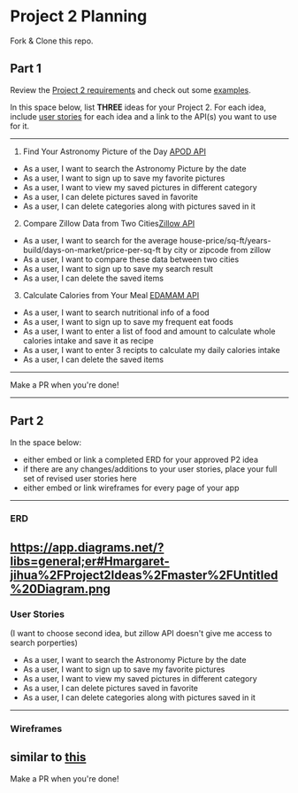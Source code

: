 # Project 2 Planning

Fork & Clone this repo.

## Part 1

Review the [Project 2 requirements](https://tmdarneille.gitbook.io/sei-ga-sea/11-projects/project-2#project-feedback-evaluation) and check out some [examples](https://www.google.com/url?q=https://tmdarneille.gitbook.io/sei-ga-sea/11-projects/past-projects/project2&sa=D&source=calendar&ust=1597596784944000&usg=AOvVaw1ihTzKFunxKsL2f6sIYdlC).

In this space below, list **THREE** ideas for your Project 2. For each idea, include [user stories](https://revelry.co/user-stories-that-dont-suck/) for each idea and a link to the API(s) you want to use for it.

--------------------------------------------------------
1. Find Your Astronomy Picture of the Day [APOD API](https://api.nasa.gov/)
* As a user, I want to search the Astronomy Picture by the date 
* As a user, I want to sign up to save my favorite pictures
* As a user, I want to view my saved pictures in different category
* As a user, I can delete pictures saved in favorite
* As a user, I can delete categories along with pictures saved in it

2. Compare Zillow Data from Two Cities[Zillow API](https://www.zillow.com/howto/api/GetSearchResults.htm)
* As a user, I want to search for the average house-price/sq-ft/years-build/days-on-market/price-per-sq-ft by city or zipcode from zillow 
* As a user, I want to compare these data between two cities
* As a user, I want to sign up to save my search result 
* As a user, I can delete the saved items

3. Calculate Calories from Your Meal [EDAMAM API](https://developer.edamam.com/food-database-api-docs)
* As a user, I want to search nutritional info of a food
* As a user, I want to sign up to save my frequent eat foods
* As a user, I want to enter a list of food and amount to calculate whole calories intake and save it as recipe
* As a user, I want to enter 3 recipts to calculate my daily calories intake
* As a user, I can delete the saved items

---------------------------------------------------------

Make a PR when you're done!

---

## Part 2

In the space below:
* either embed or link a completed ERD for your approved P2 idea
* if there are any changes/additions to your user stories, place your full set of revised user stories here
* either embed or link wireframes for every page of your app

----------------------------------------------------------
### ERD

https://app.diagrams.net/?libs=general;er#Hmargaret-jihua%2FProject2Ideas%2Fmaster%2FUntitled%20Diagram.png
----------------------------------------------------------
### User Stories
(I want to choose second idea, but zillow API doesn't give me access to search porperties)
* As a user, I want to search the Astronomy Picture by the date 
* As a user, I want to sign up to save my favorite pictures
* As a user, I want to view my saved pictures in different category
* As a user, I can delete pictures saved in favorite
* As a user, I can delete categories along with pictures saved in it
----------------------------------------------------------
### Wireframes
similar to [this](https://elearningimages.adobe.com/files/2018/10/wireframe.png)
----------------------------------------------------------

Make a PR when you're done!

